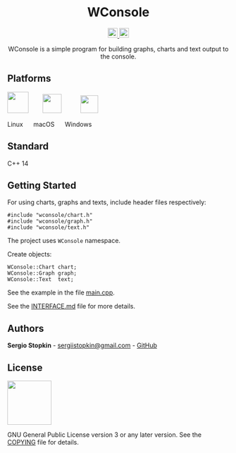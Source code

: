 <h1 align="center">
WConsole
</h1>

<p align="center">
<a href="https://travis-ci.org/SergioStopkin/WConsole">
<img height=22 src="https://travis-ci.org/SergioStopkin/WConsole.svg?branch=master">
</a>
<a href="https://ci.appveyor.com/project/SergioStopkin/wconsole">
<img height=22 src="https://ci.appveyor.com/api/projects/status/pq9440dgbvd003dj/branch/master?svg=true">
</a>
</p>

<p align="center">
WConsole is a simple program for building graphs, charts and text output to the console.
</p>

## Platforms

<img height=48 src="https://upload.wikimedia.org/wikipedia/commons/3/3c/TuxFlat.svg"> &nbsp;&nbsp;&nbsp;&nbsp;&nbsp;&nbsp; <img height=43 src="https://upload.wikimedia.org/wikipedia/commons/d/df/Apple-Apple.svg"> &nbsp;&nbsp;&nbsp;&nbsp;&nbsp;&nbsp;&nbsp;&nbsp;&nbsp; <img height=40 src="https://upload.wikimedia.org/wikipedia/commons/thumb/5/5f/Windows_logo_-_2012.svg/1024px-Windows_logo_-_2012.svg.png">

Linux &nbsp;&nbsp;&nbsp;&nbsp; macOS &nbsp;&nbsp;&nbsp;&nbsp; Windows

## Standard

C++ 14

## Getting Started

For using charts, graphs and texts, include header files respectively:

```
#include "wconsole/chart.h"
#include "wconsole/graph.h"
#include "wconsole/text.h"
```
The project uses `WConsole` namespace.

Create objects:

```
WConsole::Chart chart;
WConsole::Graph graph;
WConsole::Text  text;
```

See the example in the file [main.cpp](main.cpp).

See the [INTERFACE.md](INTERFACE.md) file for more details.

## Authors

**Sergio Stopkin** - <sergiistopkin@gmail.com> -  [GitHub](https://github.com/SergioStopkin)

## License

<img src="https://upload.wikimedia.org/wikipedia/commons/9/93/GPLv3_Logo.svg" height=100></img>

GNU General Public License version 3 or any later version. See the [COPYING](COPYING) file for details.

